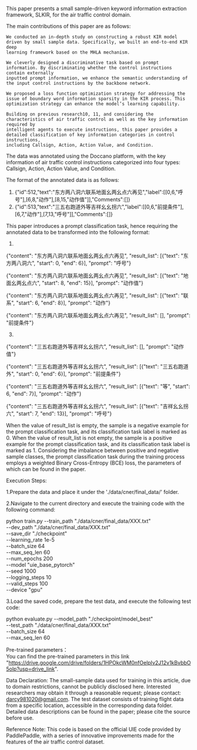 This paper presents a small sample-driven keyword information extraction framework, SLKIR, for the air traffic control domain.

The main contributions of this paper are as follows:
   
    We conducted an in-depth study on constructing a robust KIR model driven by small sample data. Specifically, we built an end-to-end KIR deep 
    learning framework based on the MHLA mechanism. 
    
    We cleverly designed a discriminative task based on prompt information. By discriminating whether the control instructions contain externally
    inputted prompt information, we enhance the semantic understanding of the input control instructions by the backbone network. 
   
    We proposed a loss function optimization strategy for addressing the issue of boundary word information sparsity in the KIR process. This 
    optimization strategy can enhance the model’s learning capability. 
    
    Building on previous research10, 11, and considering the characteristics of air traffic control as well as the key information required by 
    intelligent agents to execute instructions, this paper provides a detailed classification of key information categories in control instructions, 
    including Callsign, Action, Action Value, and Condition.

The data was annotated using the Doccano platform, with the key information of air traffic control instructions categorized into four types: Callsign, 
Action, Action Value, and Condition.

The format of the annotated data is as follows:
1. {"id":512,"text":"东方两八洞六联系地面幺两幺点六再见","label":[[0,6,"呼号"],[6,8,"动作"],[8,15,"动作值"]],"Comments":[]}
2. {"id":513,"text":"三五右跑道外等吉祥幺幺拐六","label":[[0,6,"前提条件"],[6,7,"动作"],[7,13,"呼号"]],"Comments":[]}

This paper introduces a prompt classification task, hence requiring the annotated data to be transformed into the following format: 

1.
  {"content": "东方两八洞六联系地面幺两幺点六再见", "result_list": [{"text": "东方两八洞六", "start": 0, "end": 6}], "prompt": "呼号"}
  
  {"content": "东方两八洞六联系地面幺两幺点六再见", "result_list": [{"text": "地面幺两幺点六", "start": 8, "end": 15}], "prompt": "动作值"}
  
  {"content": "东方两八洞六联系地面幺两幺点六再见", "result_list": [{"text": "联系", "start": 6, "end": 8}], "prompt": "动作"}
  
  {"content": "东方两八洞六联系地面幺两幺点六再见", "result_list": [], "prompt": "前提条件"}
  
3.
  {"content": "三五右跑道外等吉祥幺幺拐六", "result_list": [], "prompt": "动作值"}
  
  {"content": "三五右跑道外等吉祥幺幺拐六", "result_list": [{"text": "三五右跑道外", "start": 0, "end": 6}], "prompt": "前提条件"}
  
  {"content": "三五右跑道外等吉祥幺幺拐六", "result_list": [{"text": "等", "start": 6, "end": 7}], "prompt": "动作"}
  
  {"content": "三五右跑道外等吉祥幺幺拐六", "result_list": [{"text": "吉祥幺幺拐六", "start": 7, "end": 13}], "prompt": "呼号"}

When the value of result_list is empty, the sample is a negative example for the prompt classification task, and its classification task label is 
marked as 0. When the value of result_list is not empty, the sample is a positive example for the prompt classification task, and its classification
task label is marked as 1. Considering the imbalance between positive and negative sample classes, the prompt classification task during the training
process employs a weighted Binary Cross-Entropy (BCE) loss, the parameters of which can be found in the paper.

Execution Steps:

1.Prepare the data and place it under the './data/cner/final_data/' folder.

2.Navigate to the current directory and execute the training code with the following command:

python train.py 
    --train_path "./data/cner/final_data/XXX.txt" \
    --dev_path "./data/cner/final_data/XXX.txt" \
    --save_dir "./checkpoint" \
    --learning_rate 1e-5 \
    --batch_size 64 \
    --max_seq_len 60 \
    --num_epochs 200 \
    --model "uie_base_pytorch" \
    --seed 1000 \
    --logging_steps 10 \
    --valid_steps 100 \
    --device "gpu"
    
3.Load the saved code, prepare the test data, and execute the following test code:

python evaluate.py
    --model_path "./checkpoint/model_best" \
    --test_path "./data/cner/final_data/XXX.txt" \
    --batch_size 64 \
    --max_seq_len 60
    
Pre-trained parameters：  
You can find the pre-trained parameters in this link "https://drive.google.com/drive/folders/1HPOkcWM0nfOelpIv2J12v1kBvbbO5olp?usp=drive_link".

Data Declaration:
The small-sample data used for training in this article, due to domain restrictions, cannot be publicly disclosed here. Interested researchers 
may obtain it through a reasonable request; please contact: darcy981020@gmail.com. The test dataset consists of training flight data from a specific
location, accessible in the corresponding data folder. Detailed data descriptions can be found in the paper; please cite the source before use.

Reference Note:
This code is based on the official UIE code provided by PaddlePaddle, with a series of innovative improvements made for the features of the air 
traffic control dataset.



